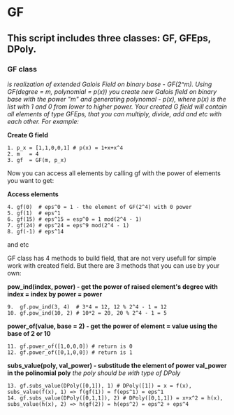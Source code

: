 # GF

This script includes three classes: **GF, GFEps, DPoly.**
---
### GF class 
*is realization of extended Galois Field on binary base - GF(2^m). Using GF(degree = m, polynomial = p(x)) you create new Galois field on binary base with the power "m" and generating polynomal - p(x), where p(x) is the list with 1 and 0 from lower to higher power. Your created G field will contain all elements of type GFEps, that you can multiply, divide, add and etc with each other. For example:*

**Create G field**
```
1. p_x = [1,1,0,0,1] # p(x) = 1+x+x^4
2. m   = 4
3. gf  = GF(m, p_x)
```

Now you can access all elements by calling gf with the power of elements you want to get:

**Access elements**
```
4. gf(0)  # eps^0 = 1 - the element of GF(2^4) with 0 power
5. gf(1)  # eps^1
6. gf(15) # eps^15 = esp^0 = 1 mod(2^4 - 1)
7. gf(24) # eps^24 = eps^9 mod(2^4 - 1)
8. gf(-1) # eps^14
```
and etc

GF class has 4 methods to build field, that are not very usefull for simple work with created field. But there are 3 methods that you can use by your own:

**pow_ind(index, power) - get the power of raised element's degree with index = index by power = power**
```
9.  gf.pow_ind(3, 4)  # 3*4 = 12, 12 % 2^4 - 1 = 12
10. gf.pow_ind(10, 2) # 10*2 = 20, 20 % 2^4 - 1 = 5
```

**power_of(value, base = 2) - get the power of element = value using the base of 2 or 10**
```
11. gf.power_of([1,0,0,0]) # return is 0
12. gf.power_of([0,1,0,0]) # return is 1
```

**subs_value(poly, val_power) - substitude the element of power val_power in the polinomial poly** 
*the poly should be with type of DPoly*
```
13. gf.subs_value(DPoly([0,1]), 1) # DPoly([1]) = x = f(x), subs_value(f(x), 1) => f(gf(1)) = f(eps^1) = eps^1
14. gf.subs_value(DPoly([0,1,1]), 2) # DPoly([0,1,1]) = x+x^2 = h(x), subs_value(h(x), 2) => h(gf(2)) = h(eps^2) = eps^2 + eps^4
```

